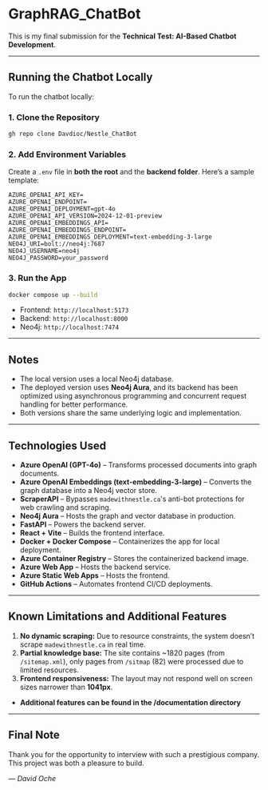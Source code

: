 # GraphRAG_ChatBot

This is my final submission for the **Technical Test: AI-Based Chatbot Development**.

---

## Running the Chatbot Locally

To run the chatbot locally:

### 1. Clone the Repository

```bash
gh repo clone Davdioc/Nestle_ChatBot
```

### 2. Add Environment Variables

Create a `.env` file in **both the root** and the **backend folder**. Here’s a sample template:

```env
AZURE_OPENAI_API_KEY=
AZURE_OPENAI_ENDPOINT=
AZURE_OPENAI_DEPLOYMENT=gpt-4o
AZURE_OPENAI_API_VERSION=2024-12-01-preview
AZURE_OPENAI_EMBEDDINGS_API=
AZURE_OPENAI_EMBEDDINGS_ENDPOINT=
AZURE_OPENAI_EMBEDDINGS_DEPLOYMENT=text-embedding-3-large
NEO4J_URI=bolt://neo4j:7687
NEO4J_USERNAME=neo4j
NEO4J_PASSWORD=your_password
```

### 3. Run the App

```bash
docker compose up --build
```

- Frontend: `http://localhost:5173`
- Backend: `http://localhost:8000`
- Neo4j: `http://localhost:7474`

---

## Notes

- The local version uses a local Neo4j database.
- The deployed version uses **Neo4j Aura**, and its backend has been optimized using asynchronous programming and concurrent request handling for better performance.
- Both versions share the same underlying logic and implementation.

---

## Technologies Used

- **Azure OpenAI (GPT-4o)** – Transforms processed documents into graph documents.
- **Azure OpenAI Embeddings (text-embedding-3-large)** – Converts the graph database into a Neo4j vector store.
- **ScraperAPI** – Bypasses `madewithnestle.ca`'s anti-bot protections for web crawling and scraping.
- **Neo4j Aura** – Hosts the graph and vector database in production.
- **FastAPI** – Powers the backend server.
- **React + Vite** – Builds the frontend interface.
- **Docker + Docker Compose** – Containerizes the app for local deployment.
- **Azure Container Registry** – Stores the containerized backend image.
- **Azure Web App** – Hosts the backend service.
- **Azure Static Web Apps** – Hosts the frontend.
- **GitHub Actions** – Automates frontend CI/CD deployments.

---

## Known Limitations and Additional Features

1. **No dynamic scraping:** Due to resource constraints, the system doesn’t scrape `madewithnestle.ca` in real time.
2. **Partial knowledge base:** The site contains ~1820 pages (from `/sitemap.xml`), only pages from `/sitmap` (82) were processed due to limited resources.
3. **Frontend responsiveness:** The layout may not respond well on screen sizes narrower than **1041px**.

- **Additional features can be found in the /documentation directory**
---

## Final Note

Thank you for the opportunity to interview with such a prestigious company. This project was both a pleasure to build.

— *David Oche*
